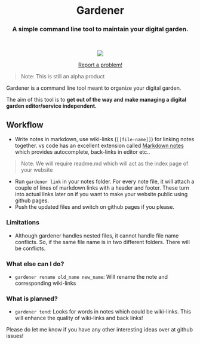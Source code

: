 <div>
  <h1 align="center">Gardener</h1>
  <h3 align="center">A simple command line tool to maintain your digital garden.</h3>
</div>

<br/>

<p align="center">
   <a href="./LICENSE">
    <img src="https://img.shields.io/badge/License-GPL--3.0-blue.svg">
   </a>
</p>

<p align="center">
    <a href="https://github.com/bharatkalluri/gardener/issues/new"> Report a problem! </a>
</p>

> Note: This is still an alpha product

Gardener is a command line tool meant to organize your digital garden.

The aim of this tool is to **get out of the way and make managing a digital garden editor/service independent.**

## Workflow

- Write notes in markdown, use wiki-links (`[[file-name]]`) for linking notes together.
    vs code has an excellent extension called [Markdown notes](https://marketplace.visualstudio.com/items?itemName=kortina.vscode-markdown-notes) which provides autocomplete, back-links in editor etc..
> Note: We will require readme.md which will act as the index page of your website
- Run `gardener link` in your notes folder. For every note file, it will attach a couple of lines of markdown links with a header and footer.
    These turn into actual links later on if you want to make your website public using github pages.
- Push the updated files and switch on github pages if you please.

### Limitations
- Although gardener handles nested files, it cannot handle file name conflicts.
    So, if the same file name is in two different folders. There will be conflicts.

### What else can I do?

- `gardener rename old_name new_name`: Will rename the note and corresponding wiki-links

### What is planned?

- `gardener tend`: Looks for words in notes which could be wiki-links. This will enhance the quality of
    wiki-links and back links!
    
Please do let me know if you have any other interesting ideas over at github issues!